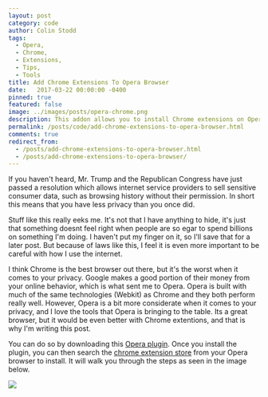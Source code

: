 ```yaml
---
layout: post
category: code
author: Colin Stodd
tags:
  - Opera,
  - Chrome,
  - Extensions,
  - Tips,
  - Tools
title: Add Chrome Extensions To Opera Browser
date:   2017-03-22 00:00:00 -0400
pinned: true
featured: false
image: ../images/posts/opera-chrome.png
description: This addon allows you to install Chrome extensions on Opera.
permalink: /posts/code/add-chrome-extensions-to-opera-browser.html
comments: true
redirect_from:
  - /posts/add-chrome-extensions-to-opera-browser.html
  - /posts/add-chrome-extensions-to-opera-browser/
---
```


If you haven't heard, Mr. Trump and the Republican Congress have just passed a resolution which allows internet service providers to sell sensitive consumer data, such as browsing history without their permission. In short this means that you have less privacy than you once did.

Stuff like this really eeks me. It's not that I have anything to hide, it's just that something doesnt feel right when people are so egar to spend billions on something I'm doing. I haven't put my finger on it, so I'll save that for a later post.  But because of laws like this, I feel it is even more important to be careful with how I use the internet.

I think Chrome is the best browser out there, but it's the worst when it comes to your privacy. Google makes a good portion of their money from your online behavior, which is what sent me to Opera.  Opera is built with much of the same technologies (Webkit) as Chrome and they both perform really well. However, Opera is a bit more considerate when it comes to your privacy, and I love the tools that Opera is bringing to the table.  Its a great browser, but it would be even better with Chrome extentions, and that is why I'm writing this post.

You can do so by downloading this <a href="https://addons.opera.com/en/extensions/details/download-chrome-extension-9/?display=en" target="_blank" rel="noopener">Opera plugin</a>. Once you install the plugin, you can then search the <a href="https://chrome.google.com/webstore/category/extensions" target="_blank" rel="noopener">chrome extension store</a> from your Opera browser to install. It will walk you through the steps as seen in the image below.

<img src="https://res.cloudinary.com/colinstodd-com/image/upload/v1491671033/Screen_Shot_2017-04-08_at_12.59.34_PM_ltwx56.png" class="image fit">
